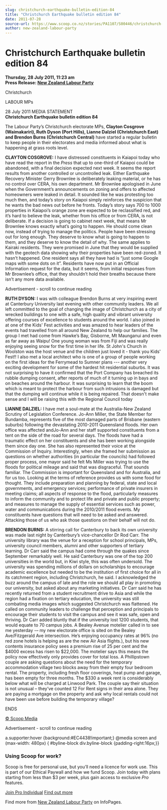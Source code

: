 ```yaml
---
slug: christchurch-earthquake-bulletin-edition-84
title: "Christchurch Earthquake bulletin edition 84"
date: 2011-07-28
source-url: https://www.scoop.co.nz/stories/PA1107/S00446/christchurch-earthquake-bulletin-edition-84.htm
author: new-zealand-labour-party
---
```

Christchurch Earthquake bulletin edition 84
===========================================

**Thursday, 28 July 2011, 11:23 am**  
**Press Release: [New Zealand Labour Party](https://info.scoop.co.nz/New_Zealand_Labour_Party)**

  
Christchurch

LABOUR MPs

  
28 July 2011 MEDIA STATEMENT  
**Christchurch Earthquake bulletin edition 84**

The Labour Party’s Christchurch electorate MPs, **Clayton Cosgrove (Waimakariri), Ruth Dyson (Port Hills), Lianne Dalziel (Christchurch East) and Brendon Burns (Christchurch Central)** have started a regular bulletin to keep people in their electorates and media informed about what is happening at grass roots level.

**CLAYTON COSGROVE:** I have distressed constituents in Kaiapoi today who have read the report in the _Press_ that up to one-third of Kaiapoi could be abandoned, with a final decision expected next week. It seems the report results from another controlled or uncontrolled leak. Either Earthquake Recovery Minister Gerry Brownlee is deliberately leaking material, or he has no control over CERA, his own department. Mr Brownlee apologised in June when the Government’s announcements on zoning and offers to affected homeowners were leaked in detail. It sounded like he was protesting too much then, and today’s story on Kaiapoi simply reinforces the suspicion that he wants the bad news out before he fronts. Today’s story says 700 to 1000 properties in Kaiapoi’s orange zone are expected to be reclassified red, and it’s hard to believe the leak, whether from his office or from CERA, is not deliberate. If a decision is going to cabinet next week, that means Mr Brownlee knows exactly what’s going to happen. He should come clean now, instead of trying to manage the politics. People have been stressing out for long enough. They deserve to know what is going to happen to them, and they deserve to know the detail of why. The same applies to Kairaki residents. They were promised in June that they would be supplied with the geotech data showing why their properties have been red-zoned. It hasn’t happened. One resident says all they have had is “just some Google maps with some dots on it”. Residents have now put in an Official Information request for the data, but it seems, from initial responses from Mr Brownlee’s office, that they shouldn’t hold their breaths because there isn’t any more data available.

Advertisement - scroll to continue reading





**RUTH DYSON:** I was with colleague Brendon Burns at very inspiring event at Canterbury University last evening with other community leaders. We all left committed to the goal of changing the image of Christchurch as a city of wrecked buildings to one with a safe, high quality and vibrant university offering courses of excellence to students around the world. I also joined in at one of the Kids' Fest activities and was amazed to hear leaders of the events had travelled from all around New Zealand to help our families. The group I met had come from Hawke’s Bay, Gisborne, Mt Maunganui and even as far away as Waipu! One young woman was from Fiji and was really enjoying seeing snow for the first time in her life. St John's Church in Woolston was the host venue and the children just loved it - thank you Kids' Fest!! I also met a local architect who is one of a group of people working on the first ideas for the Ferrymead to Sumner plans --- another very exciting development for some of the hardest hit residential suburbs. It was not surprising to have it confirmed that the Port Company has breached its rubble dumping consent, after reports of much of it turning up in bays and on beaches around the harbour. It was surprising to learn that the boom which is meant to protect the harbour from such intrusions is damaged but that the dumping will continue while it is being repaired. That doesn't make sense and I will be raising this with the Regional Council today

**LIANNE DALZIEL:** I have met a soul-mate at the Australia-New Zealand Scrutiny of Legislation Conference. Jo-Ann Miller, the State Member for Bundamba, represents five of the most damaged parts of Brisbane (eastern suburbs) following the devastating 2010-2011 Queensland floods. Her own office was affected andJo-Ann and her staff supported constituents from a tent on the side of the road for several days. The floods have had a traumatic effect on her constituents and she has been working alongside them since day one. She has also represented their voice at the Commission of Inquiry. Interestingly, when she framed her submission as questions on whether authorities (in particular the councils) had followed proper process, one mayor said he felt Ms Miller was trying to use the floods for political mileage and said that was disgraceful. That sounds familiar. The Commission is important for Queensland and for Australia, and for us too. Looking at the terms of reference provides us with some food for thought. They include preparation and planning by federal, state and local governments, and emergency services; performance of private insurers in meeting claims; all aspects of response to the flood, particularly measures to inform the community and to protect life and private and public property; and measures to manage the supply of essential services such as power, water and communications during the 2010/2011 flood events. My constituents have questions that will need to be asked and answered. Attacking those of us who ask those questions on their behalf will not do.

**BRENDON BURNS:** A stirring call for Canterbury to back its own university was made last night by Canterbury’s vice-chancellor Dr Rod Carr. The university library was the venue for a reception for school principals, MPs, university council members, alumni and other supporters of tertiary learning. Dr Carr said the campus had come through the quakes since September remarkably well. He said Canterbury was one of the top 200 universities in the world but, in Kiwi style, this was often undersold. The university was spending millions of dollars on scholarships to encourage academic excellence but needed to be the institution of first choice for all in its catchment region, including Christchurch, he said. I acknowledged the buzz around the campus of late and the role we should all play in promoting our university, but asked about any marketing initiatives. Dr Carr said he has recently returned from a student recruitment drive to Asia and while the region had a fixation on tertiary education, the university was still combating media images which suggested Christchurch was flattened. He called on community leaders to challenge that perception and principals to encourage their students to visit the campus and see it was safe, open and thriving. Dr Carr added bluntly that if the university lost 1200 students, that would equate to 70 campus jobs. A Bealey Avenue motelier called in to see me yesterday -– my new electorate office is sited on the Bealey Ave/Fitzgerald Ave intersection. He’s enjoying occupancy rates at 96% (no red zone hotels is helping as are the new Air Asia flights.), but his new contents insurance policy sees a premium rise of 25 per cent and the $4000 excess has risen to $22,000. The motelier says this means the policy now effectively only provides cover for total loss. A Phillipstown couple are asking questions about the need for the temporary accommodation village two blocks away from their empty four bedroom rental. The property, including fresh floor coverings, heat pump and garage, has been empty for three months. The $330 a week rent is considerably below what will be charged at Linwood Park. The couple say their situation is not unusual – they’ve counted 12 For Rent signs in their area alone. They are paying a mortgage on the property and ask why local rentals could not have been use before building the temporary village?

ENDS

  

[© Scoop Media](http://www.scoop.co.nz/about/terms.html)  

Advertisement - scroll to continue reading



a.supporter:hover {background:#EC4438!important;} @media screen and (max-width: 480px) { #byline-block div.byline-block {padding-right:16px;}}

### Using Scoop for work?

Scoop is free for personal use, but you’ll need a licence for work use. This is part of our Ethical Paywall and how we fund Scoop. Join today with plans starting from less than $3 per week, plus gain access to exclusive _Pro_ features.  
  
[Join Pro Individual](https://pro.scoop.co.nz/Individual/?from=ProIn24) [Find out more](https://pro.scoop.co.nz/using-scoop-for-work/?from=ProIn24)

Find more from [New Zealand Labour Party](https://info.scoop.co.nz/New_Zealand_Labour_Party) on InfoPages.
